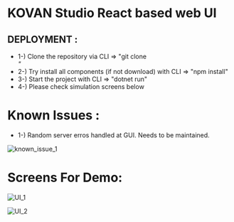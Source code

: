 # KOVAN Studio React based web UI

## DEPLOYMENT : 
- 1-) Clone the repository via CLI => "git clone <address>"
- 2-) Try install all components (if not download) with CLI  => "npm install"
- 3-) Start the project with CLI  => "dotnet run"
- 4-) Please check simulation screens below


# Known Issues :     
  - 1-) Random server erros handled at GUI. Needs to be maintained.

  ![known_issue_1](https://user-images.githubusercontent.com/49819371/186632040-3c0da937-fcbb-4f98-9bd8-4aa72677d007.jpg)


# Screens For Demo:      

  
![UI_1](https://user-images.githubusercontent.com/49819371/186632390-9730e93b-42e8-4f73-8618-2be52775447a.jpg)
  
![UI_2](https://user-images.githubusercontent.com/49819371/186632403-cdca2cb9-8d47-4c22-a2c0-7281137190df.jpg)

